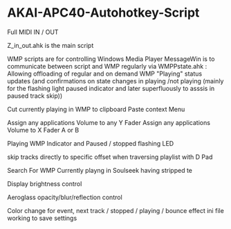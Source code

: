 # AKAI-APC40-Autohotkey-Script
Full MIDI IN / OUT

Z_in_out.ahk is the main script

WMP scripts are for controlling Windows Media Player
MessageWin is to communicate between script and WMP regularly via WMPPstate.ahk :
Allowing offloading of regular and on demand WMP "Playing" status updates
(and confirmations on state changes in playing /not playing 
(mainly for the flashing light paused indicator and later superfluously to asssis in paused track skip))

Cut currently playing in WMP to clipboard
Paste context Menu

Assign any applications Volume to any Y Fader
Assign any applications Volume to X Fader A or B

Playing WMP Indicator and Paused / stopped flashing LED 

skip tracks directly to specific offset when traversing playlist with D Pad

Search For WMP Currently playng in Soulseek having stripped te

Display brightness control

Aeroglass opacity/blur/reflection control

Color change for event, next track / stopped / playing / bounce effect
ini file working to save settings
